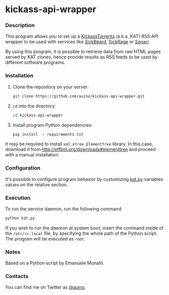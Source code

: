 # kickass-api-wrapper

### Description ###

This program allows you to set up a [KickassTorrents](https://it.wikipedia.org/wiki/KickassTorrents) (a.k.a. KAT) RSS API wrapper to be used with services like [SickBeard](http://sickbeard.com), [SickRage](https://sickrage.github.io) or [Sonarr](https://sonarr.tv).

By using this program, it is possible to retrieve data from raw HTML pages served by KAT clones, hence provide results as RSS feeds to be used by different software programs.

### Installation ###

 1. Clone the repository on your server:

    ```sh
    git clone https://github.com/auino/kickass-api-wrapper.git
    ```

 2. `cd` into the directory:

    ```sh
    cd kickass-api-wrapper
    ```

 3. Install program Python dependencies:

    ```sh
    pip install -r requirements.txt
    ```

It may be required to install `xml.etree.ElementTree` library.
In this case, download it from http://effbot.org/downloads#elementtree and proceed with a manual installation.

### Configuration ###

It's possible to configure program behavior by customizing [kat.py](https://github.com/auino/kickass-api-wrapper/blob/master/kat.py) variables values on the relative section.

### Execution ###

To run the service daemon, run the following command:

```sh
python kat.py
```

If you wish to run the daemon at system boot, insert the command inside of the `/etc/rc.local` file, by specifying the whole path of the Python script.
The program will be executed as `root`.

### Notes ###

Based on a Python script by Emanuele Munafò.

### Contacts ###

You can find me on Twitter as [@auino](https://twitter.com/auino).
